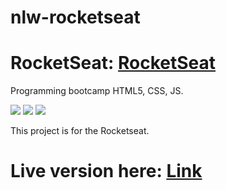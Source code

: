 # nlw-rocketseat

# RocketSeat: <a href="https://rocketseat.com.br/">RocketSeat</a>

Programming bootcamp HTML5, CSS, JS.

<img src="https://img.shields.io/badge/HTML5-E34F26?style=for-the-badge&logo=html5&logoColor=white" />
<img src="https://img.shields.io/badge/CSS-239120?&style=for-the-badge&logo=css3&logoColor=white" />
<img src="https://img.shields.io/badge/JavaScript-F7DF1E?style=for-the-badge&logo=javascript&logoColor=black" />

<br/>

This project is for the Rocketseat.

# Live version here: <a target="_blank" href="https://ju314.github.io/nlw-rocketseat/">Link</a>
